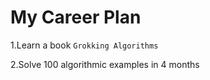 # My Career Plan

1.Learn a book `Grokking Algorithms`


2.Solve 100 algorithmic examples in 4 months
